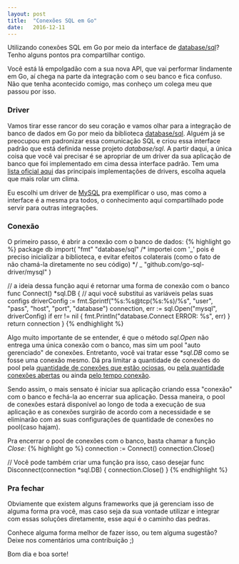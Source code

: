 ```yaml
---
layout: post
title:  "Conexões SQL em Go"
date:   2016-12-11
---
```


<p class="intro"><span class="dropcap">U</span>tilizando conexões SQL em Go por meio da interface de <a href="https://golang.org/pkg/database/sql/">database/sql</a>? Tenho alguns pontos pra compartilhar contigo.</p>

Você está lá empolgadão com a sua nova API, que vai performar lindamente em Go, aí chega na parte da integração com o seu banco e fica confuso. Não que tenha acontecido comigo, mas conheço um colega meu que passou por isso.

### Driver

Vamos tirar esse rancor do seu coração e vamos olhar para a integração de banco  de dados em Go por meio da biblioteca [database/sql](https://golang.org/pkg/database/sql/). Alguém já se preocupou em padronizar essa comunicação SQL e criou essa interface padrão que está definida nesse projeto *database/sql*. A partir daqui, a única coisa que você vai precisar é se apropriar de um driver da sua aplicação de banco que foi implementado em cima dessa interface padrão. Tem uma [lista oficial aqui](https://golang.org/pkg/database/sql/) das principais implementações de drivers, escolha aquela que mais rolar um clima. 

Eu escolhi um driver de [MySQL](https://github.com/go-sql-driver/mysql/) pra exemplificar o uso, mas como a interface é a mesma pra todos, o conhecimento aqui compartilhado pode servir para outras integrações.

### Conexão

O primeiro passo, é abrir a conexão com o banco de dados:
{% highlight go %}
package db
import(
    "fmt"
    "database/sql"
/* importei com '_' pois é preciso inicializar a biblioteca, e evitar
   efeitos colaterais (como o fato de não chamá-la diretamente no seu
   código) */
    _ "github.com/go-sql-driver/mysql"
)

// a ideia dessa função aqui é retornar uma forma de conexão com o banco
func Connect() *sql.DB {
//  aqui você substitui as variáveis pelas suas configs
    driverConfig := fmt.Sprintf("%s:%s@tcp(%s:%s)/%s", "user", "pass", "host", "port", "database")
    connection, err := sql.Open("mysql", driverConfig)
    if err != nil {
        fmt.Println("database.Connect ERROR: %s", err)
    }
    return connection
}
{% endhighlight %}

Algo muito importante de se entender, é que o método *sql.Open* não entrega uma única conexão com o banco, mas sim um pool "auto gerenciado" de conexões. Entretanto, você vai tratar esse **sql.DB* como se fosse uma conexão mesmo. Dá pra limitar a quantidade de conexões do pool pela [quantidade de conexões que estão ociosas](https://golang.org/pkg/database/sql/#DB.SetMaxIdleConns), ou [pela quantidade conexões abertas](https://golang.org/pkg/database/sql/#DB.SetMaxOpenConns) ou ainda [pelo tempo conexão](https://golang.org/pkg/database/sql/#DB.SetConnMaxLifetime).

Sendo assim, o mais sensato é iniciar sua aplicação criando essa "conexão" com o banco e fechá-la ao encerrar sua aplicação. Dessa maneira, o pool de conexões estará disponível ao longo de toda a execução de sua aplicação e as conexões surgirão de acordo com a necessidade e se eliminarão com as suas configurações de quantidade de conexões no pool(caso hajam).

Pra encerrar o pool de conexões com o banco, basta chamar a função *Close*:
{% highlight go %}
connection := Connect()
connection.Close()

// Você pode também criar uma função pra isso, caso desejar
func Disconnect(connection *sql.DB) {
    connection.Close()
}
{% endhighlight %}

### Pra fechar

Obviamente que existem alguns frameworks que já gerenciam isso de alguma forma pra você, mas caso seja da sua vontade utilizar e integrar com essas soluções diretamente, esse aqui é o caminho das pedras.

Conhece alguma forma melhor de fazer isso, ou tem alguma sugestão? Deixe nos comentários uma contribuição ;)

Bom dia e boa sorte!